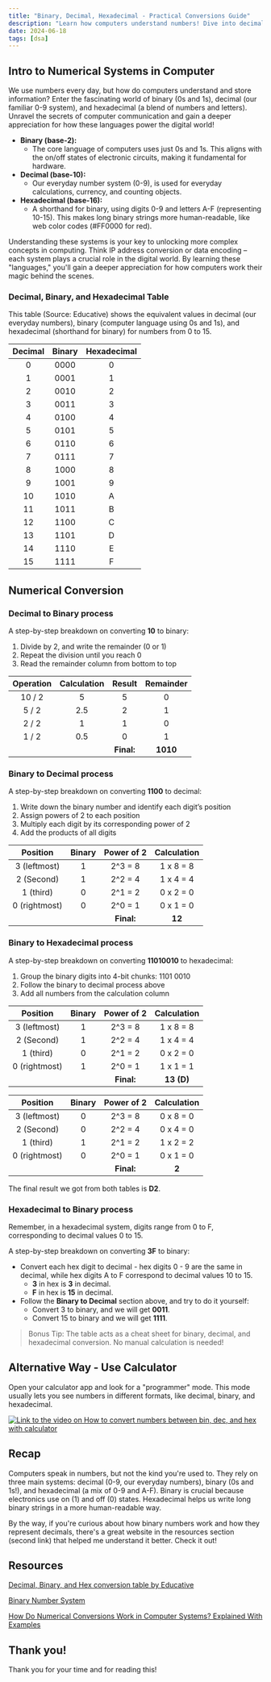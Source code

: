 ```yaml
---
title: "Binary, Decimal, Hexadecimal - Practical Conversions Guide"
description: "Learn how computers understand numbers! Dive into decimal, binary, and hexadecimal. Unlock the secrets of coding!"
date: 2024-06-18
tags: [dsa]
---
```


## Intro to Numerical Systems in Computer

We use numbers every day, but how do computers understand and store information? Enter the fascinating world of binary (0s and 1s), decimal (our familiar 0-9 system), and hexadecimal (a blend of numbers and letters). Unravel the secrets of computer communication and gain a deeper appreciation for how these languages power the digital world!

- **Binary (base-2):**
    - The core language of computers uses just 0s and 1s. This aligns with the on/off states of electronic circuits, making it fundamental for hardware.
- **Decimal (base-10):**
    - Our everyday number system (0-9), is used for everyday calculations, currency, and counting objects.
- **Hexadecimal (base-16):**
    - A shorthand for binary, using digits 0-9 and letters A-F (representing 10-15). This makes long binary strings more human-readable, like web color codes (#FF0000 for red).

Understanding these systems is your key to unlocking more complex concepts in computing. Think IP address conversion or data encoding – each system plays a crucial role in the digital world. By learning these "languages," you'll gain a deeper appreciation for how computers work their magic behind the scenes.

### Decimal, Binary, and Hexadecimal Table

This table (Source: Educative) shows the equivalent values in decimal (our everyday numbers), binary (computer language using 0s and 1s), and hexadecimal (shorthand for binary) for numbers from 0 to 15.

| Decimal | Binary | Hexadecimal |
| :---: | :---: | :---: |
| 0 | 0000 | 0 |
| 1 | 0001 | 1 |
| 2 | 0010 | 2 |
| 3 | 0011 | 3 |
| 4 | 0100 | 4 |
| 5 | 0101 | 5 |
| 6 | 0110 | 6 |
| 7 | 0111 | 7 |
| 8 | 1000 | 8 |
| 9 | 1001 | 9 |
| 10 | 1010 | A |
| 11 | 1011 | B |
| 12 | 1100 | C |
| 13 | 1101 | D |
| 14 | 1110 | E |
| 15 | 1111 | F |

## Numerical Conversion

### Decimal to Binary process

A step-by-step breakdown on converting **10** to binary:

1. Divide by 2, and write the remainder (0 or 1)
2. Repeat the division until you reach 0
3. Read the remainder column from bottom to top

| Operation | Calculation | Result | Remainder |
| :---: | :---: | :---: | :---: |
| 10 / 2 | 5 | 5 | 0 |
| 5 / 2 | 2.5 | 2 | 1 |
| 2 / 2 | 1 | 1 | 0 |
| 1 / 2 | 0.5 | 0 | 1 |
|  |  | **Final:**  | **1010** |

### Binary to Decimal process

A step-by-step breakdown on converting **1100** to decimal:

1. Write down the binary number and identify each digit’s position
2. Assign powers of 2 to each position
3. Multiply each digit by its corresponding power of 2
4. Add the products of all digits

| Position | Binary | Power of 2 | Calculation |
| :---: | :---: | :---: | :---: |
| 3 (leftmost) | 1 | 2^3 = 8 | 1 x 8 = 8 |
| 2 (Second) | 1 | 2^2 = 4 | 1 x 4 = 4 |
| 1 (third) | 0 | 2^1 = 2 | 0 x 2 = 0 |
| 0 (rightmost) | 0 | 2^0 = 1 | 0 x 1 = 0 |
|  |  | **Final:**  | **12** |

### Binary to Hexadecimal process

A step-by-step breakdown on converting **11010010** to hexadecimal:

1. Group the binary digits into 4-bit chunks: 1101 0010
2. Follow the binary to decimal process above
3. Add all numbers from the calculation column

| Position | Binary | Power of 2 | Calculation |
| :---: | :---: | :---: | :---: |
| 3 (leftmost) | 1 | 2^3 = 8 | 1 x 8 = 8 |
| 2 (Second) | 1 | 2^2 = 4 | 1 x 4 = 4 |
| 1 (third) | 0 | 2^1 = 2 | 0 x 2 = 0 |
| 0 (rightmost) | 1 | 2^0 = 1 | 1 x 1 = 1 |
|  |  | **Final:**  | **13 (D)** |

| Position | Binary | Power of 2 | Calculation |
| :---: | :---: | :---: | :---: |
| 3 (leftmost) | 0 | 2^3 = 8 | 0 x 8 = 0 |
| 2 (Second) | 0 | 2^2 = 4 | 0 x 4 = 0 |
| 1 (third) | 1 | 2^1 = 2 | 1 x 2 = 2 |
| 0 (rightmost) | 0 | 2^0 = 1 | 0 x 1 = 0 |
|  |  | **Final:**  | **2** |

The final result we got from both tables is **D2**.

### Hexadecimal to Binary process

Remember, in a hexadecimal system, digits range from 0 to F, corresponding to decimal values 0 to 15.

A step-by-step breakdown on converting **3F** to binary:

- Convert each hex digit to decimal - hex digits 0 - 9 are the same in decimal, while hex digits A to F correspond to decimal values 10 to 15.
    - **3** in hex is **3** in decimal.
    - **F** in hex is **15** in decimal.
- Follow the **Binary to Decimal** section above, and try to do it yourself:
    - Convert 3 to binary, and we will get **0011**.
    - Convert 15 to binary and we will get **1111**.

> Bonus Tip: The table acts as a cheat sheet for binary, decimal, and hexadecimal conversion. No manual
calculation is needed!

## Alternative Way - Use Calculator

Open your calculator app and look for a "programmer" mode. This mode usually lets you see numbers in different formats, like decimal, binary, and hexadecimal.

[![Link to the video on How to convert numbers between bin, dec, and hex with calculator](https://img.youtube.com/vi/01CjNZavt2w/0.jpg)](https://youtube.com/shorts/01CjNZavt2w)


## Recap

Computers speak in numbers, but not the kind you're used to. They rely on three main systems: decimal (0-9, our everyday numbers), binary (0s and 1s!), and hexadecimal (a mix of 0-9 and A-F). Binary is crucial because electronics use on (1) and off (0) states. Hexadecimal helps us write long binary strings in a more human-readable way.

By the way, if you're curious about how binary numbers work and how they represent decimals, there's a great website in the resources section (second link) that helped me understand it better. Check it out!

## Resources

[Decimal, Binary, and Hex conversion table by Educative](https://www.educative.io/answers/decimal-binary-and-hex-conversion-table)

[Binary Number System](https://www.mathsisfun.com/binary-number-system.html)

[How Do Numerical Conversions Work in Computer Systems? Explained With Examples](https://www.freecodecamp.org/news/how-do-numerical-conversions-work/)

## Thank you!

Thank you for your time and for reading this!